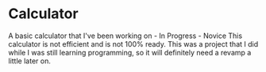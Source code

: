 # Calculator
A basic calculator that I've been working on - In Progress - Novice
This calculator is not efficient and is not 100% ready. This was a project that I did while I was still learning programming, so it will definitely need a revamp a little later on.
